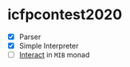 # icfpcontest2020 

- [x] Parser
- [x] Simple Interpreter
- [ ] [Interact](https://message-from-space.readthedocs.io/en/latest/condensed-version.html#interact) in `MIB` monad
